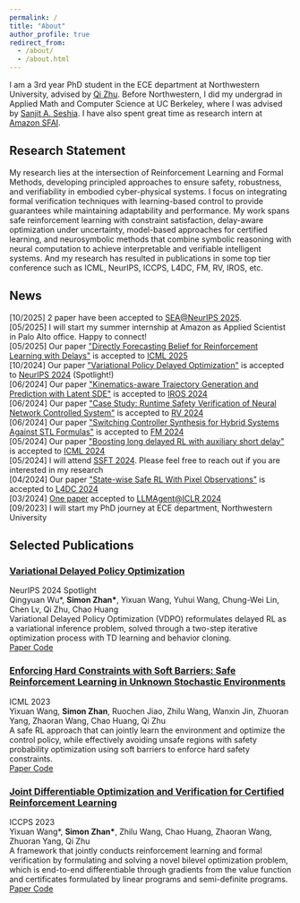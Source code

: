 ```yaml
---
permalink: /
title: "About"
author_profile: true
redirect_from: 
  - /about/
  - /about.html
---
```


I am a 3rd year PhD student in the ECE department at Northwestern University, advised by [Qi Zhu](http://users.eecs.northwestern.edu/~qzhu/). Before Northwestern, I did my undergrad in Applied Math and Computer Science at UC Berkeley, where I was advised by [Sanjit A. Seshia](http://people.eecs.berkeley.edu/~sseshia/). I have also spent great time as research intern at [Amazon SFAI](https://www.aboutamazon.com/news/retail/amazon-rufus). 

## Research Statement

My research lies at the intersection of Reinforcement Learning and Formal Methods, developing principled approaches to ensure safety, robustness, and verifiability in embodied cyber-physical systems. I focus on integrating formal verification techniques with learning-based control to provide guarantees while maintaining adaptability and performance. My work spans safe reinforcement learning with constraint satisfaction, delay-aware optimization under uncertainty, model-based approaches for certified learning, and neurosymbolic methods that combine symbolic reasoning with neural computation to achieve interpretable and verifiable intelligent systems. And my research has resulted in publications in some top tier conference such as ICML, NeurIPS, ICCPS, L4DC, FM, RV, IROS, etc. 

## News

<div class="news-container">
  <div class="news-scroll">
  <div class="news-item">
      <span class="news-date">[10/2025]</span> 2 paper have been accepted to <a href="https://sea-workshop.github.io/">SEA@NeurIPS 2025</a>.
    </div>
    <div class="news-item">
      <span class="news-date">[05/2025]</span> I will start my summer internship at Amazon as Applied Scientist in Palo Alto office. Happy to connect!
    </div>
    <div class="news-item">
      <span class="news-date">[05/2025]</span> Our paper <a href="https://arxiv.org/pdf/2505.00546">"Directly Forecasting Belief for Reinforcement Learning with Delays"</a> is accepted to <a href="https://icml.cc/">ICML 2025</a>
    </div>
    <div class="news-item">
      <span class="news-date">[10/2024]</span> Our paper <a href="https://arxiv.org/pdf/2405.14226">"Variational Policy Delayed Optimization"</a> is accepted to <a href="https://neurips.cc/">NeurIPS 2024</a> (Spotlight!)
    </div>
    <div class="news-item">
      <span class="news-date">[06/2024]</span> Our paper <a href="https://arxiv.org/abs/2309.09317">"Kinematics-aware Trajectory Generation and Prediction with Latent SDE"</a> is accepted to <a href="https://iros2024-abudhabi.org">IROS 2024</a>
    </div>
    <div class="news-item">
      <span class="news-date">[06/2024]</span> Our paper <a href="https://link.springer.com/chapter/10.1007/978-3-031-74234-7_13">"Case Study: Runtime Safety Verification of Neural Network Controlled System"</a> is accepted to <a href="https://yeni.cmpe.bogazici.edu.tr/rv24/">RV 2024</a>
    </div>
    <div class="news-item">
      <span class="news-date">[06/2024]</span> Our paper <a href="https://link.springer.com/chapter/10.1007/978-3-031-71177-0_15">"Switching Controller Synthesis for Hybrid Systems Against STL Formulas"</a> is accepted to <a href="https://www.fm24.polimi.it/">FM 2024</a>
    </div>
    <div class="news-item">
      <span class="news-date">[05/2024]</span> Our paper <a href="https://arxiv.org/abs/2402.03141">"Boosting long delayed RL with auxiliary short delay"</a> is accepted to <a href="https://icml.cc/">ICML 2024</a>
    </div>
    <div class="news-item">
      <span class="news-date">[05/2024]</span> I will attend <a href="https://fm.csl.sri.com/SSFT24/">SSFT 2024</a>. Please feel free to reach out if you are interested in my research
    </div>
    <div class="news-item">
      <span class="news-date">[04/2024]</span> Our paper <a href="https://arxiv.org/abs/2311.02227">"State-wise Safe RL With Pixel Observations"</a> is accepted to <a href="https://l4dc.web.ox.ac.uk/home">L4DC 2024</a>
    </div>
    <div class="news-item">
      <span class="news-date">[03/2024]</span> <a href="https://arxiv.org/pdf/2312.00812">One paper</a> accepted to <a href="https://llmagents.github.io/">LLMAgent@ICLR 2024</a>
    </div>
    <div class="news-item">
      <span class="news-date">[09/2023]</span> I will start my PhD journey at ECE department, Northwestern University
    </div>
  </div>
</div>

## Selected Publications

<div class="selected-publications">
  <div class="publication-item">
    <div class="publication-header">
      <h3 class="publication-title">
        <a href="/publication/2024-neurips-vdpo">Variational Delayed Policy Optimization</a>
      </h3>
      <div class="publication-venue">NeurIPS 2024 <span class="spotlight-badge">Spotlight</span></div>
    </div>
    <div class="publication-authors">
      Qingyuan Wu*, <strong>Simon Zhan*</strong>, Yixuan Wang, Yuhui Wang, Chung-Wei Lin, Chen Lv, Qi Zhu, Chao Huang
    </div>
    <div class="publication-description">
      Variational Delayed Policy Optimization (VDPO) reformulates delayed RL as a variational inference problem, solved through a two-step iterative optimization process with TD learning and behavior cloning.
    </div>
    <div class="publication-links">
      <a href="https://arxiv.org/pdf/2405.14226" class="pub-link">
        <i class="fas fa-file-pdf"></i> Paper
      </a>
      <a href="https://github.com/QingyuanWuNothing/VDPO" class="pub-link">
        <i class="fas fa-code"></i> Code
      </a>
    </div>
  </div>

  <div class="publication-item">
    <div class="publication-header">
      <h3 class="publication-title">
        <a href="/publication/2023-icml-safe-rl">Enforcing Hard Constraints with Soft Barriers: Safe Reinforcement Learning in Unknown Stochastic Environments</a>
      </h3>
      <div class="publication-venue">ICML 2023</div>
    </div>
    <div class="publication-authors">
      Yixuan Wang, <strong>Simon Zhan</strong>, Ruochen Jiao, Zhilu Wang, Wanxin Jin, Zhuoran Yang, Zhaoran Wang, Chao Huang, Qi Zhu
    </div>
    <div class="publication-description">
      A safe RL approach that can jointly learn the environment and optimize the control policy, while effectively avoiding unsafe regions with safety probability optimization using soft barriers to enforce hard safety constraints.
    </div>
    <div class="publication-links">
      <a href="https://arxiv.org/abs/2209.15090" class="pub-link">
        <i class="fas fa-file-pdf"></i> Paper
      </a>
      <a href="https://github.com/wangyixu14/safe_unknown_control" class="pub-link">
        <i class="fas fa-code"></i> Code
      </a>
    </div>
  </div>

  <div class="publication-item">
    <div class="publication-header">
      <h3 class="publication-title">
        <a href="/publication/2023-iccps-certified-rl">Joint Differentiable Optimization and Verification for Certified Reinforcement Learning</a>
      </h3>
      <div class="publication-venue">ICCPS 2023</div>
    </div>
    <div class="publication-authors">
      Yixuan Wang*, <strong>Simon Zhan*</strong>, Zhilu Wang, Chao Huang, Zhaoran Wang, Zhuoran Yang, Qi Zhu
    </div>
    <div class="publication-description">
      A framework that jointly conducts reinforcement learning and formal verification by formulating and solving a novel bilevel optimization problem, which is end-to-end differentiable through gradients from the value function and certificates formulated by linear programs and semi-definite programs.
    </div>
    <div class="publication-links">
      <a href="https://arxiv.org/abs/2201.12243" class="pub-link">
        <i class="fas fa-file-pdf"></i> Paper
      </a>
      <a href="https://github.com/SimonZhan-code/Certified-RL-LP" class="pub-link">
        <i class="fas fa-code"></i> Code
      </a>
    </div>
  </div>
</div>
